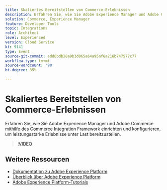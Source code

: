 ```yaml
---
title: Skaliertes Bereitstellen von Commerce-Erlebnissen
description: Erfahren Sie, wie Sie Adobe Experience Manager und Adobe Commerce mithilfe des Commerce Integration Framework einrichten und konfigurieren, um leistungsstarke Erlebnisse unter Last bereitzustellen.
solution: Commerce, Experience Manager
feature: Developer Tools
topic: Integrations
role: Architect
level: Experienced
version: Cloud Service
kt: 9141
type: Event
source-git-commit: edd0bdb28a9b3d065a64a95af6a216b747577c77
workflow-type: tm+mt
source-wordcount: '90'
ht-degree: 35%

---
```


# Skaliertes Bereitstellen von Commerce-Erlebnissen

Erfahren Sie, wie Sie Adobe Experience Manager und Adobe Commerce mithilfe des Commerce Integration Framework einrichten und konfigurieren, um leistungsstarke Erlebnisse unter Last bereitzustellen.

>[!VIDEO](https://video.tv.adobe.com/v/337582/?quality=12&learn=on&hidetitle=true)

## Weitere Ressourcen

- [Dokumentation zu Adobe Experience Platform](https://experienceleague.adobe.com/docs/experience-platform.html?lang=de)
- [Überblick über Adobe Experience Platform](https://experienceleague.adobe.com/docs/experience-platform/landing/home.html?lang=de)
- [Adobe Experience Platform-Tutorials](https://experienceleague.adobe.com/docs/platform-learn/tutorials/overview.html?lang=de)
